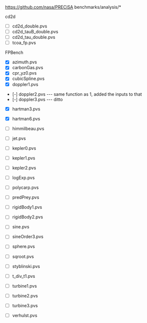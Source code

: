 
https://github.com/nasa/PRECiSA
 benchmarks/analysis/*

cd2d

- [ ] cd2d_double.pvs
- [ ] cd2d_tauB_double.pvs
- [ ] cd2d_tau_double.pvs
- [ ] tcoa_fp.pvs

FPBench

- [X] azimuth.pvs
- [X] carbonGas.pvs
- [X] cpr_yz0.pvs
- [X] cubicSpline.pvs
- [X] doppler1.pvs
- [-] doppler2.pvs --- same function as 1, added the inputs to that
- [-] doppler3.pvs --- ditto
- [X] hartman3.pvs
- [X] hartman6.pvs
- [ ] himmilbeau.pvs
- [ ] jet.pvs
- [ ] kepler0.pvs
- [ ] kepler1.pvs
- [ ] kepler2.pvs
- [ ] logExp.pvs
- [ ] polycarp.pvs
- [ ] predPrey.pvs
- [ ] rigidBody1.pvs
- [ ] rigidBody2.pvs
- [ ] sine.pvs
- [ ] sineOrder3.pvs
- [ ] sphere.pvs
- [ ] sqroot.pvs
- [ ] styblinski.pvs
- [ ] t_div_t1.pvs
- [ ] turbine1.pvs
- [ ] turbine2.pvs
- [ ] turbine3.pvs
- [ ] verhulst.pvs

